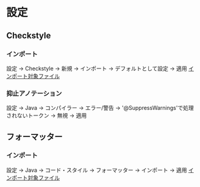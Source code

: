 # 設定
## Checkstyle
### インポート
設定 → Checkstyle → 新規 → インポート → デフォルトとして設定 → 適用
[インポート対象ファイル](xml/check.xml)

### 抑止アノテーション
設定 → Java → コンパイラー → エラー/警告 → '@SuppressWarnings'で処理されないトークン → 無視 → 適用

## フォーマッター
### インポート
設定 → Java → コード・スタイル → フォーマッター → インポート → 適用
[インポート対象ファイル](xml/format.xml)
